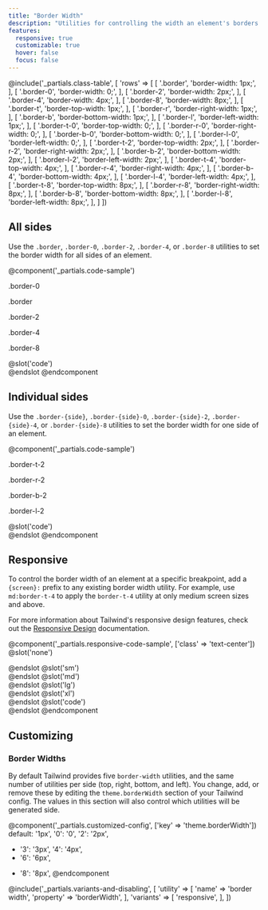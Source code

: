 ```yaml
---
title: "Border Width"
description: "Utilities for controlling the width an element's borders."
features:
  responsive: true
  customizable: true
  hover: false
  focus: false
---
```


@include('_partials.class-table', [
  'rows' => [
    [
      '.border',
      'border-width: 1px;',
    ],
    [
      '.border-0',
      'border-width: 0;',
    ],
    [
      '.border-2',
      'border-width: 2px;',
    ],
    [
      '.border-4',
      'border-width: 4px;',
    ],
    [
      '.border-8',
      'border-width: 8px;',
    ],
    [
      '.border-t',
      'border-top-width: 1px;',
    ],
    [
      '.border-r',
      'border-right-width: 1px;',
    ],
    [
      '.border-b',
      'border-bottom-width: 1px;',
    ],
    [
      '.border-l',
      'border-left-width: 1px;',
    ],
    [
      '.border-t-0',
      'border-top-width: 0;',
    ],
    [
      '.border-r-0',
      'border-right-width: 0;',
    ],
    [
      '.border-b-0',
      'border-bottom-width: 0;',
    ],
    [
      '.border-l-0',
      'border-left-width: 0;',
    ],
    [
      '.border-t-2',
      'border-top-width: 2px;',
    ],
    [
      '.border-r-2',
      'border-right-width: 2px;',
    ],
    [
      '.border-b-2',
      'border-bottom-width: 2px;',
    ],
    [
      '.border-l-2',
      'border-left-width: 2px;',
    ],
    [
      '.border-t-4',
      'border-top-width: 4px;',
    ],
    [
      '.border-r-4',
      'border-right-width: 4px;',
    ],
    [
      '.border-b-4',
      'border-bottom-width: 4px;',
    ],
    [
      '.border-l-4',
      'border-left-width: 4px;',
    ],
    [
      '.border-t-8',
      'border-top-width: 8px;',
    ],
    [
      '.border-r-8',
      'border-right-width: 8px;',
    ],
    [
      '.border-b-8',
      'border-bottom-width: 8px;',
    ],
    [
      '.border-l-8',
      'border-left-width: 8px;',
    ],
  ]
])

## All sides

Use the `.border`, `.border-0`, `.border-2`, `.border-4`, or `.border-8` utilities to set the border width for all sides of an element.

@component('_partials.code-sample')
<div class="flex">
  <div class="w-1/2 sm:flex-1">
    <p class="text-center text-sm text-gray-600 mb-1">.border-0</p>
    <div class="mx-auto w-12 h-12 sm:w-16 sm:h-16 bg-gray-400 border-0 border-gray-600"></div>
  </div>
  <div class="w-1/2 sm:flex-1">
    <p class="text-center text-sm text-gray-600 mb-1">.border</p>
    <div class="mx-auto w-12 h-12 sm:w-16 sm:h-16 bg-gray-400 border border-gray-600"></div>
  </div>
  <div class="w-1/2 sm:flex-1">
    <p class="text-center text-sm text-gray-600 mb-1">.border-2</p>
    <div class="mx-auto w-12 h-12 sm:w-16 sm:h-16 bg-gray-400 border-2 border-gray-600"></div>
  </div>
  <div class="w-1/2 sm:flex-1">
    <p class="text-center text-sm text-gray-600 mb-1">.border-4</p>
    <div class="mx-auto w-12 h-12 sm:w-16 sm:h-16 bg-gray-400 border-4 border-gray-600"></div>
  </div>
  <div class="w-1/2 sm:flex-1">
    <p class="text-center text-sm text-gray-600 mb-1">.border-8</p>
    <div class="mx-auto w-12 h-12 sm:w-16 sm:h-16 bg-gray-400 border-8 border-gray-600"></div>
  </div>
</div>
@slot('code')
<div class="border-0 border-gray-600 ..."></div>
<div class="border border-gray-600 ..."></div>
<div class="border-2 border-gray-600 ..."></div>
<div class="border-4 border-gray-600 ..."></div>
<div class="border-8 border-gray-600 ..."></div>
@endslot
@endcomponent

## Individual sides

Use the `.border-{side}`, `.border-{side}-0`, `.border-{side}-2`, `.border-{side}-4`, or `.border-{side}-8` utilities to set the border width for one side of an element.

@component('_partials.code-sample')
<div class="flex">
  <div class="w-1/2 sm:flex-1">
    <p class="text-center text-sm text-gray-600 mb-1">.border-t-2</p>
    <div class="mx-auto w-12 h-12 sm:w-16 sm:h-16 bg-gray-400 border-t-2 border-gray-600"></div>
  </div>
  <div class="w-1/2 sm:flex-1">
    <p class="text-center text-sm text-gray-600 mb-1">.border-r-2</p>
    <div class="mx-auto w-12 h-12 sm:w-16 sm:h-16 bg-gray-400 border-r-2 border-gray-600"></div>
  </div>
  <div class="w-1/2 sm:flex-1">
    <p class="text-center text-sm text-gray-600 mb-1">.border-b-2</p>
    <div class="mx-auto w-12 h-12 sm:w-16 sm:h-16 bg-gray-400 border-b-2 border-gray-600"></div>
  </div>
  <div class="w-1/2 sm:flex-1">
    <p class="text-center text-sm text-gray-600 mb-1">.border-l-2</p>
    <div class="mx-auto w-12 h-12 sm:w-16 sm:h-16 bg-gray-400 border-l-2 border-gray-600"></div>
  </div>
</div>
@slot('code')
<div class="border-t-2 border-gray-600 ..."></div>
<div class="border-r-2 border-gray-600 ..."></div>
<div class="border-b-2 border-gray-600 ..."></div>
<div class="border-l-2 border-gray-600 ..."></div>
@endslot
@endcomponent

## Responsive

To control the border width of an element at a specific breakpoint, add a `{screen}:` prefix to any existing border width utility. For example, use `md:border-t-4` to apply the `border-t-4` utility at only medium screen sizes and above.

For more information about Tailwind's responsive design features, check out the [Responsive Design](/docs/responsive-design/) documentation.

@component('_partials.responsive-code-sample', ['class' => 'text-center'])
@slot('none')
<div class="w-24 h-24 mx-auto border-2 border-gray-600 bg-gray-400"></div>
@endslot
@slot('sm')
<div class="w-24 h-24 mx-auto border-2 border-t-8 border-gray-600 bg-gray-400"></div>
@endslot
@slot('md')
<div class="w-24 h-24 mx-auto border-2 border-t-8 border-r-8 border-gray-600 bg-gray-400"></div>
@endslot
@slot('lg')
<div class="w-24 h-24 mx-auto border-2 border-t-8 border-r-8 border-b-8 border-gray-600 bg-gray-400"></div>
@endslot
@slot('xl')
<div class="w-24 h-24 mx-auto border-8 border-gray-600 bg-gray-400"></div>
@endslot
@slot('code')
<div class="none:border-2 sm:border-t-8 md:border-r-8 lg:border-b-8 xl:border-8">
</div>
@endslot
@endcomponent

## Customizing

### Border Widths

By default Tailwind provides five `border-width` utilities, and the same number of utilities per side (top, right, bottom, and left). You change, add, or remove these by editing the `theme.borderWidth` section of your Tailwind config. The values in this section will also control which utilities will be generated side.

@component('_partials.customized-config', ['key' => 'theme.borderWidth'])
  default: '1px',
  '0': '0',
  '2': '2px',
+ '3': '3px',
  '4': '4px',
+ '6': '6px',
- '8': '8px',
@endcomponent

@include('_partials.variants-and-disabling', [
    'utility' => [
        'name' => 'border width',
        'property' => 'borderWidth',
    ],
    'variants' => [
        'responsive',
    ],
])
